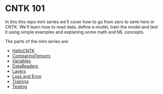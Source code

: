 # CNTK 101 #
In this this repo mini series we'll cover how to go from zero to semi hero in CNTK.
We'll learn how to read data, define a model, train the model and test it using simple examples and explaning some math and ML concepts.

The parts of the mini series are:
- [HelloCNTK]()
- [ComparingTensors]()
- [Variables]()
- [DataReaders]()
- [Layers]()
- [Loss and Error]()
- [Training]()
- [Testing]()